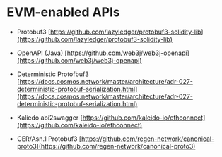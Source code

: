 # EVM-enabled APIs

- Protobuf3 [https://github.com/lazyledger/protobuf3-solidity-lib](https://github.com/lazyledger/protobuf3-solidity-lib)

- OpenAPI (Java) [https://github.com/web3j/web3j-openapi](https://github.com/web3j/web3j-openapi)

- Deterministic Protofbuf3 [https://docs.cosmos.network/master/architecture/adr-027-deterministic-protobuf-serialization.html](https://docs.cosmos.network/master/architecture/adr-027-deterministic-protobuf-serialization.html)

- Kaliedo abi2swagger [https://github.com/kaleido-io/ethconnect](https://github.com/kaleido-io/ethconnect)

- CER/Asn.1 Protobuf3 [https://github.com/regen-network/canonical-proto3](https://github.com/regen-network/canonical-proto3)

